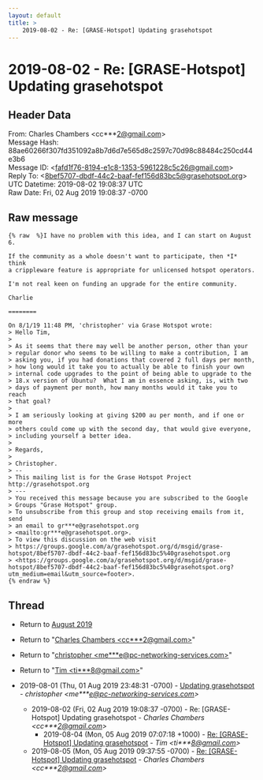 ```yaml
---
layout: default
title: >
    2019-08-02 - Re: [GRASE-Hotspot] Updating grasehotspot
---
```


# 2019-08-02 - Re: [GRASE-Hotspot] Updating grasehotspot

## Header Data

From: Charles Chambers \<cc***2@gmail.com\><br>
Message Hash: 88ae60266f307fd351092a8b7d6d7e565d8c2597c70d98c88484c250cd44e3b6<br>
Message ID: \<fafd1f76-8194-e1c8-1353-5961228c5c26@gmail.com\><br>
Reply To: \<8bef5707-dbdf-44c2-baaf-fef156d83bc5@grasehotspot.org\><br>
UTC Datetime: 2019-08-02 19:08:37 UTC<br>
Raw Date: Fri, 02 Aug 2019 19:08:37 -0700<br>

## Raw message

```
{% raw  %}I have no problem with this idea, and I can start on August 6.

If the community as a whole doesn't want to participate, then *I* think
a crippleware feature is appropriate for unlicensed hotspot operators.

I'm not real keen on funding an upgrade for the entire community.

Charlie

========

On 8/1/19 11:48 PM, 'christopher' via Grase Hotspot wrote:
> Hello Tim,
>
> As it seems that there may well be another person, other than your
> regular donor who seems to be willing to make a contribution, I am
> asking you, if you had donations that covered 2 full days per month,
> how long would it take you to actually be able to finish your own
> internal code upgrades to the point of being able to upgrade to the
> 18.x version of Ubuntu?  What I am in essence asking, is, with two
> days of payment per month, how many months would it take you to reach
> that goal?
>
> I am seriously looking at giving $200 au per month, and if one or more
> others could come up with the second day, that would give everyone,
> including yourself a better idea.
>
> Regards,
>
> Christopher.
> -- 
> This mailing list is for the Grase Hotspot Project http://grasehotspot.org
> ---
> You received this message because you are subscribed to the Google
> Groups "Grase Hotspot" group.
> To unsubscribe from this group and stop receiving emails from it, send
> an email to gr***e@grasehotspot.org
> <mailto:gr***e@grasehotspot.org>.
> To view this discussion on the web visit
> https://groups.google.com/a/grasehotspot.org/d/msgid/grase-hotspot/8bef5707-dbdf-44c2-baaf-fef156d83bc5%40grasehotspot.org
> <https://groups.google.com/a/grasehotspot.org/d/msgid/grase-hotspot/8bef5707-dbdf-44c2-baaf-fef156d83bc5%40grasehotspot.org?utm_medium=email&utm_source=footer>.
{% endraw %}
```

## Thread

+ Return to [August 2019](/archive/2019/08)

+ Return to "[Charles Chambers <cc***2<span>@</span>gmail.com>](/authors/cc___2_at_gmail_com)"
+ Return to "[christopher <me***e<span>@</span>pc-networking-services.com>](/authors/me___e_at_pcnetworkingservices_com)"
+ Return to "[Tim <ti***8<span>@</span>gmail.com>](/authors/ti___8_at_gmail_com)"

+ 2019-08-01 (Thu, 01 Aug 2019 23:48:31 -0700) - [Updating grasehotspot](/archive/2019/08/c4e79342e9d33c80a82a9f9020c37f884e48e69324769b8ba14f1260648ddb39) - _christopher \<me***e@pc-networking-services.com\>_
  + 2019-08-02 (Fri, 02 Aug 2019 19:08:37 -0700) - Re: [GRASE-Hotspot] Updating grasehotspot - _Charles Chambers \<cc***2@gmail.com\>_
    + 2019-08-04 (Mon, 05 Aug 2019 07:07:18 +1000) - [Re: [GRASE-Hotspot] Updating grasehotspot](/archive/2019/08/96e1eb8773b038243b38812f91f32e97bc8823bcf6b160df2148bf65c2a8e042) - _Tim \<ti***8@gmail.com\>_
  + 2019-08-05 (Mon, 05 Aug 2019 09:37:55 -0700) - [Re: [GRASE-Hotspot] Updating grasehotspot](/archive/2019/08/cf70e76e6efbe68993b13aace0c8edbc6540199bbd7f3141b9ce16d758805cb9) - _Charles Chambers \<cc***2@gmail.com\>_

